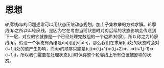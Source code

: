 # 思想
轮廓线dp的问题通常可以用状态压缩动态规划，加上子集枚举的方式求解。轮廓线dp之所以叫轮廓线，是因为它在考虑当前状态时对对后续的状态影响会传递到下一层，对应的它就像是一个已经处理完数组的一个边界(轮廓)，所以称之为轮廓线dp，假设一个状态有两维是dp[i][j][state]，那么我们在求解(i,j)处的状态时会对(i+1,j)处的值产生影响，而dp的顺序只能是(i,j)=>(i,j+1)=>(i,j+2)=>...=>(i+1,j-1)=>(i+1,j)，所以我们需要在处理状态(i,j)时保存整个轮廓线上所有位置被影响的状态。